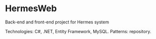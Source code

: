 # HermesWeb
Back-end and front-end project for Hermes system

Technologies: C#, .NET, Entity Framework, MySQL.
Patterns: repository.

